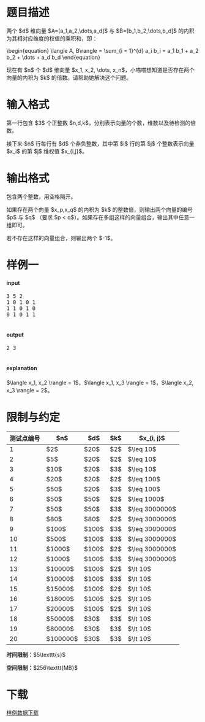# 题目描述

<p>两个 $d$ 维向量 $A=[a_1,a_2,\dots,a_d]$ 与 $B=[b_1,b_2,\dots,b_d]$ 的内积为其相对应维度的权值的乘积和，即：</p>
<p>\begin{equation}
\langle A, B\rangle = \sum_{i = 1}^{d} a_i b_i = a_1 b_1 + a_2 b_2 + \dots + a_d b_d
\end{equation}</p>
<p>现在有 $n$ 个 $d$ 维向量 $x_1, x_2, \dots, x_n$，小喵喵想知道是否存在两个向量的内积为 $k$ 的倍数。请帮助她解决这个问题。</p>

# 输入格式


<p>第一行包含 $3$ 个正整数 $n,d,k$，分别表示向量的个数，维数以及待检测的倍数。 </p>
<p>接下来 $n$ 行每行有 $d$ 个非负整数，其中第 $i$ 行的第 $j$ 个整数表示向量 $x_i$ 的第 $j$ 维权值 $x_{i,j}$。</p>

# 输出格式


<p>包含两个整数，用空格隔开。</p>
<p>如果存在两个向量 $x_p,x_q$ 的内积为 $k$ 的整数倍，则输出两个向量的编号 $p$ 与 $q$ （要求 $p &lt; q$）。如果存在多组这样的向量组合，输出其中任意一组即可。</p>
<p>若不存在这样的向量组合，则输出两个 $-1$。</p>

# 样例一


<h4>input</h4>
<pre>3 5 2
1 0 1 0 1
1 1 0 1 0
0 1 0 1 1

</pre>

<h4>output</h4>
<pre>2 3

</pre>

<h4>explanation</h4>
<p>$\langle x_1, x_2 \rangle = 1$，$\langle x_1, x_3 \rangle = 1$，$\langle x_2, x_3 \rangle = 2$。</p>

# 限制与约定


<div class="table-responsive">
<table class="table table-bordered table-text-center table-vertical-middle"><thead><tr><th>测试点编号</th>
<th>$n$</th>
<th>$d$</th>
<th>$k$</th>
<th>$x_{i, j}$</th>
</tr></thead><tbody><tr><td>1</td><td>$2$</td><td>$20$</td><td>$2$</td><td>$\leq 10$</td></tr><tr><td>2</td><td>$5$</td><td>$20$</td><td>$2$</td><td>$\leq 10$</td></tr><tr><td>3</td><td>$10$</td><td>$20$</td><td>$3$</td><td>$\leq 10$</td></tr><tr><td>4</td><td>$20$</td><td>$20$</td><td>$2$</td><td>$\leq 100$</td></tr><tr><td>5</td><td>$50$</td><td>$20$</td><td>$3$</td><td>$\leq 100$</td></tr><tr><td>6</td><td>$50$</td><td>$50$</td><td>$2$</td><td>$\leq 1000$</td></tr><tr><td>7</td><td>$50$</td><td>$50$</td><td>$3$</td><td>$\leq 3000000$</td></tr><tr><td>8</td><td>$80$</td><td>$80$</td><td>$2$</td><td>$\leq 3000000$</td></tr><tr><td>9</td><td>$100$</td><td>$100$</td><td>$3$</td><td>$\leq 3000000$</td></tr><tr><td>10</td><td>$500$</td><td>$100$</td><td>$3$</td><td>$\leq 3000000$</td></tr><tr><td>11</td><td>$1000$</td><td>$100$</td><td>$2$</td><td>$\leq 3000000$</td></tr><tr><td>12</td><td>$1000$</td><td>$100$</td><td>$3$</td><td>$\leq 3000000$</td></tr><tr><td>13</td><td>$10000$</td><td>$100$</td><td>$2$</td><td>$\lt 10$</td></tr><tr><td>14</td><td>$10000$</td><td>$100$</td><td>$3$</td><td>$\lt 10$</td></tr><tr><td>15</td><td>$15000$</td><td>$100$</td><td>$2$</td><td>$\lt 10$</td></tr><tr><td>16</td><td>$18000$</td><td>$100$</td><td>$2$</td><td>$\lt 10$</td></tr><tr><td>17</td><td>$20000$</td><td>$100$</td><td>$2$</td><td>$\lt 10$</td></tr><tr><td>18</td><td>$50000$</td><td>$30$</td><td>$3$</td><td>$\lt 10$</td></tr><tr><td>19</td><td>$80000$</td><td>$30$</td><td>$3$</td><td>$\lt 10$</td></tr><tr><td>20</td><td>$100000$</td><td>$30$</td><td>$3$</td><td>$\lt 10$</td></tr></tbody></table></div>

<p><strong>时间限制：</strong>$5\texttt{s}$</p>
<p><strong>空间限制：</strong>$256\texttt{MB}$</p>

# 下载


<p><a href="/download.php?type=problem&amp;id=121">样例数据下载</a></p>
